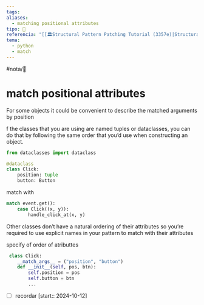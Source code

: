 ```yaml
---
tags: 
aliases:
  - matching positional attributes
tipo: 📑
referencia: "[[🏛️Structural Pattern Patching Tutorial (3357e)|Structural Pattern Matching Tutorial]]"
tema:
  - python
  - match
---
```


#nota/📑

# match positional attributes


For some objects it could be convenient to describe the matched arguments by position


f the classes that you are using are named tuples or dataclasses, you can do that by following the same order that you’d use when constructing an object.

```python
from dataclasses import dataclass

@dataclass
class Click:
    position: tuple
    button: Button
```

match with 

```python
match event.get():
    case Click((x, y)):
        handle_click_at(x, y)
```

Other classes don’t have a natural ordering of their attributes so you’re required to use explicit names in your pattern to match with their attributes

specify of order of atributtes 

```python
 class Click:
    __match_args__ = ("position", "button")
    def __init__(self, pos, btn):
        self.position = pos
        self.button = btn
        ...
```


- [ ] recordar  [start:: 2024-10-12]